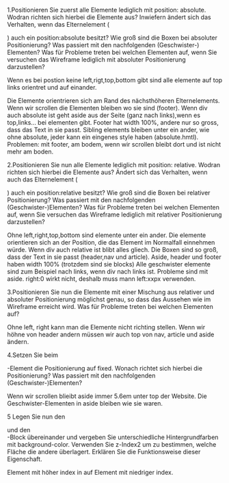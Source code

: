 1.Positionieren Sie zuerst alle Elemente lediglich mit position: absolute. Wodran
richten sich hierbei die Elemente aus? Inwiefern ändert sich das Verhalten, wenn das
Elternelement (<div>) auch ein position:absolute besitzt? Wie groß sind die
Boxen bei absoluter Positionierung? Was passiert mit den nachfolgenden (Geschwister-)
Elementen? Was für Probleme treten bei welchen Elementen auf, wenn Sie versuchen das
Wireframe lediglich mit absoluter Positionierung darzustellen?

Wenn es bei postion keine left,rigt,top,bottom gibt sind alle elemente auf top links orientret und auf einander.

Die Elemente orientrieren sich am Rand des nächsthöheren Elternelements. Wenn wir scrollen die Elementen bleiben wo sie sind (footer).
Wenn div auch absolute ist geht aside aus der Seite (ganz nach links),wenn es top,links... bei elementen gibt. 
Footer hat width 100%, andere nur so gross, dass das Text in sie passt.
Sibling elements bleiben unter ein ander, wie ohne absolute, jeder kann ein eingenes style haben (absolute.hmtl).
Problemen: mit footer, am bodem, wenn wir scrollen bleibt dort und ist nicht mehr am boden.

2.Positionieren Sie nun alle Elemente lediglich mit position: relative. Wodran
richten sich hierbei die Elemente aus? Ändert sich das Verhalten, wenn auch das Elternelement
(<div>) auch ein position:relative besitzt? Wie groß sind die Boxen bei
relativer Positionierung? Was passiert mit den nachfolgenden (Geschwister-)Elementen?
Was für Probleme treten bei welchen Elementen auf, wenn Sie versuchen das Wireframe
lediglich mit relativer Positionierung darzustellen?

Ohne left,right,top,bottom sind elemente unter ein ander. 
Die elemente orientieren sich an der Position, die das Element im Normalfall einnehmen würde.
Wenn div auch relative ist blibt alles gliech.
Die Boxen sind so groß, dass der Text in sie passt (header,nav und article). Aside, header und footer haben width 100% (trotzdem sind sie blocks)
Alle geschwister elemente sind zum Beispiel nach links, wenn div nach links ist.
Probleme sind mit aside. right:0 wirkt nicht, deshalb muss mann left:xxpx verwenden.

3.Positionieren Sie nun die Elemente mit einer Mischung aus relativer und absoluter Positionierung
möglichst genau, so dass das Aussehen wie im Wireframe erreicht wird. Was für
Probleme treten bei welchen Elementen auf?

Ohne left, right kann man die Elemente nicht richting stellen.
Wenn wir höhne von header andern müssen wir auch top von nav, article und aside ändern.

4.Setzen Sie beim <aside>-Element die Positionierung auf fixed. Wonach richtet sich
hierbei die Positionierung? Was passiert mit den nachfolgenden (Geschwister-)Elementen?

Wenn wir scrollen blieibt aside immer 5.6em unter top der Website. Die Geschwister-Elementen in aside bleiben wie sie waren.

5 Legen Sie nun den <article> und den <aside>-Block übereinander und vergeben Sie
unterschiedliche Hintergrundfarben mit background-color. Verwenden Sie z-Index2
um zu bestimmen, welche Fläche die andere überlagert. Erklären Sie die Funktionsweise
dieser Eigenschaft.

Element mit höher index in auf Element mit niedriger index.